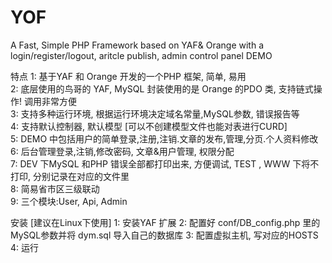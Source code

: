 # YOF
A Fast, Simple PHP Framework based on YAF&amp; Orange with a login/register/logout, aritcle publish, admin control panel DEMO

特点
1: 基于YAF 和 Orange 开发的一个PHP 框架, 简单, 易用 <br />
2: 底层使用的鸟哥的 YAF, MySQL 封装使用的是 Orange 的PDO 类, 支持链式操作! 调用非常方便 <br />
3: 支持多种运行环境, 根据运行环境决定域名常量,MySQL参数, 错误报告等 <br />
4: 支持默认控制器, 默认模型 [可以不创建模型文件也能对表进行CURD] <br />
5: DEMO 中包括用户的简单登录,注册,注销.文章的发布,管理,分页.个人资料修改 <br />
6: 后台管理登录,注销,修改密码, 文章&用户管理, 权限分配 <br />
7: DEV 下MySQL 和PHP 错误全部都打印出来, 方便调试, TEST , WWW 下将不打印, 分别记录在对应的文件里 <br />
8: 简易省市区三级联动 <br />
9: 三个模块:User, Api, Admin <br />

安装 [建议在Linux下使用]
1: 安装YAF 扩展 
2: 配置好 conf/DB_config.php 里的MySQL参数并将 dym.sql 导入自己的数据库
3: 配置虚拟主机, 写对应的HOSTS
4: 运行
